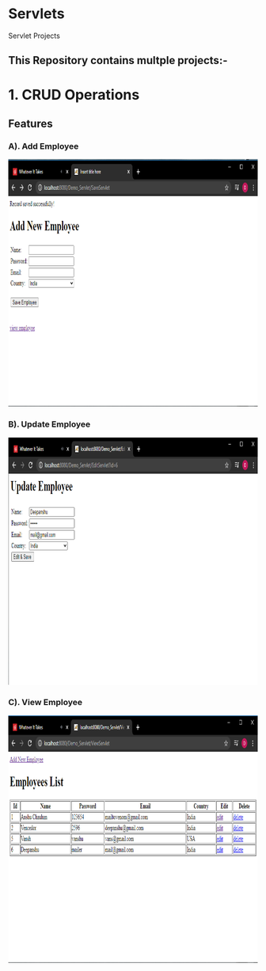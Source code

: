 # Servlets
Servlet Projects
## This Repository contains multple projects:-
# 1. CRUD Operations
## Features
### A). Add Employee
<img src="AddEmployee.png" width="1000" height="500" />

### B). Update Employee
<img src="UpdateEmployee.png" width="1000" height="500" />

### C). View Employee
<img src="AllEmployee.png" width="1000" height="500" />
